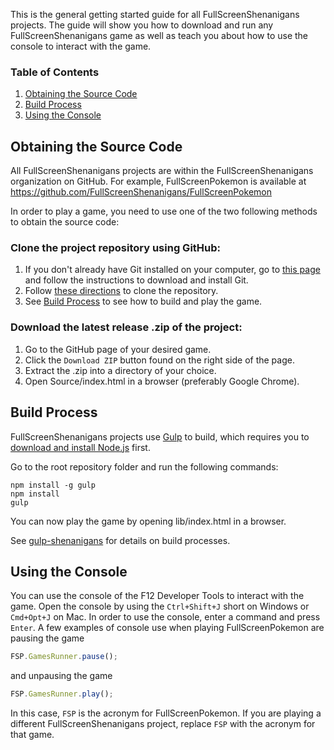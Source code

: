 This is the general getting started guide for all FullScreenShenanigans projects. The guide will show you how to download and run any FullScreenShenanigans game as well as teach you about how to use the console to interact with the game.

### Table of Contents

1. [Obtaining the Source Code](#obtaining-the-source-code)
2. [Build Process](#build-process)
3. [Using the Console](#using-the-console)

## Obtaining the Source Code

All FullScreenShenanigans projects are within the FullScreenShenanigans organization on GitHub. For example, FullScreenPokemon is available at https://github.com/FullScreenShenanigans/FullScreenPokemon 

In order to play a game, you need to use one of the two following methods to obtain the source code:

### Clone the project repository using GitHub:
1. If you don't already have Git installed on your computer, go to [this page](http://git-scm.com/book/en/v2/Getting-Started-Installing-Git) and follow the instructions to download and install Git.
2. Follow [these directions](https://help.github.com/articles/cloning-a-repository/) to clone the repository.
3. See [Build Process](#build-process) to see how to build and play the game.

### Download the latest release .zip of the project:
1. Go to the GitHub page of your desired game.
2. Click the `Download ZIP` button found on the right side of the page.
3. Extract the .zip into a directory of your choice.
4. Open Source/index.html in a browser (preferably Google Chrome).


## Build Process

FullScreenShenanigans projects use [Gulp](http://gulpjs.com/) to build, which requires you to [download and install Node.js](http://nodejs.org) first.

Go to the root repository folder and run the following commands:
    
    npm install -g gulp
    npm install
    gulp

You can now play the game by opening lib/index.html in a browser.

See [gulp-shenanigans](https://github.com/FullScreenShenanigans/gulp-shenanigans) for details on build processes.


## Using the Console
You can use the console of the F12 Developer Tools to interact with the game. Open the console by using the `Ctrl+Shift+J` short on Windows or `Cmd+Opt+J` on Mac. In order to use the console, enter a command and press `Enter`. A few examples of console use when playing FullScreenPokemon are pausing the game

```javascript
FSP.GamesRunner.pause();
```
and unpausing the game
```javascript
FSP.GamesRunner.play();
```

In this case, `FSP` is the acronym for FullScreenPokemon. If you are playing a different FullScreenShenanigans project, replace `FSP` with the acronym for that game. 
